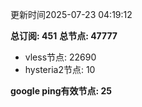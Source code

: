 更新时间2025-07-23 04:19:12

**总订阅: 451**
**总节点: 47777**
- vless节点: 22690
- hysteria2节点: 10

**google ping有效节点: 25**
